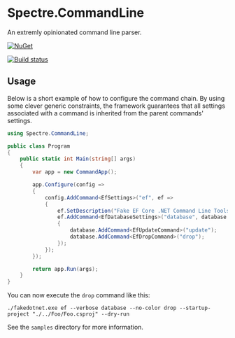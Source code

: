 # Spectre.CommandLine

An extremly opinionated command line parser.

[![NuGet](https://img.shields.io/nuget/v/Spectre.CommandLine.svg)](https://www.nuget.org/packages/spectre.CommandLine)

[![Build status](https://ci.appveyor.com/api/projects/status/1johjx7tjvux4qb4?svg=true)](https://ci.appveyor.com/project/patriksvensson/spectre-commandline)

## Usage

Below is a short example of how to configure the command chain.
By using some clever generic constraints, the framework guarantees that all settings associated 
with a command is inherited from the parent commands' settings.

```csharp
using Spectre.CommandLine;

public class Program
{
    public static int Main(string[] args)
    {
        var app = new CommandApp();

        app.Configure(config =>
        {
            config.AddCommand<EfSettings>("ef", ef =>
            {
                ef.SetDescription("Fake EF Core .NET Command Line Tools");
                ef.AddCommand<EfDatabaseSettings>("database", database =>
                {
                    database.AddCommand<EfUpdateCommand>("update");
                    database.AddCommand<EfDropCommand>("drop");
                });
            });
        });

        return app.Run(args);
    }
}
```

You can now execute the `drop` command like this:

```
./fakedotnet.exe ef --verbose database --no-color drop --startup-project "./../Foo/Foo.csproj" --dry-run
```

See the `samples` directory for more information.